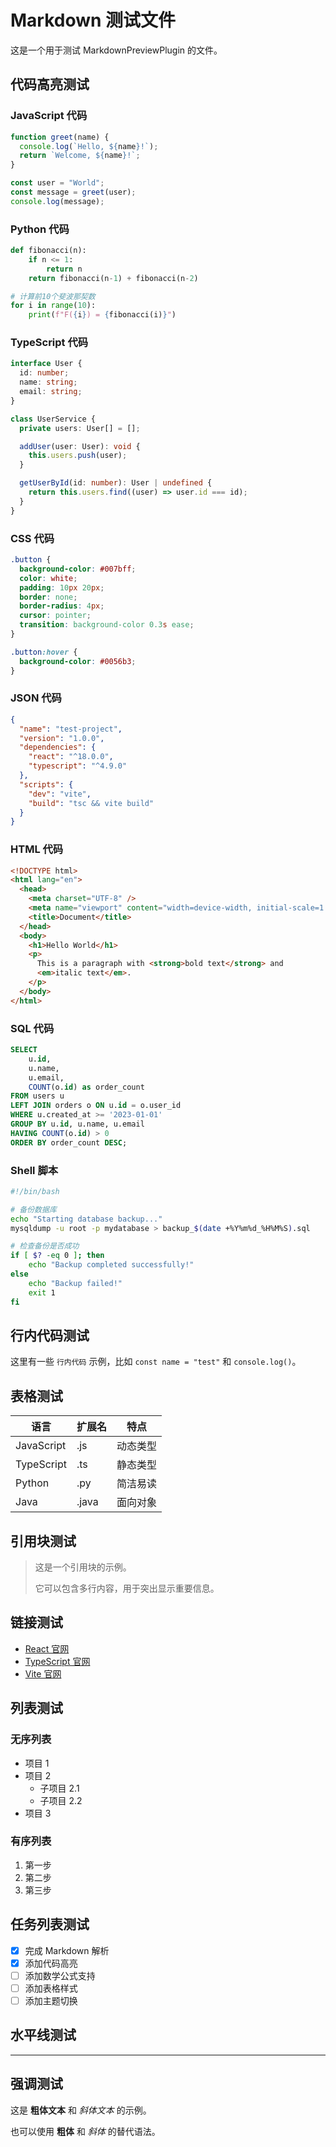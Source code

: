 # Markdown 测试文件

这是一个用于测试 MarkdownPreviewPlugin 的文件。

## 代码高亮测试

### JavaScript 代码

```javascript
function greet(name) {
  console.log(`Hello, ${name}!`);
  return `Welcome, ${name}!`;
}

const user = "World";
const message = greet(user);
console.log(message);
```

### Python 代码

```python
def fibonacci(n):
    if n <= 1:
        return n
    return fibonacci(n-1) + fibonacci(n-2)

# 计算前10个斐波那契数
for i in range(10):
    print(f"F({i}) = {fibonacci(i)}")
```

### TypeScript 代码

```typescript
interface User {
  id: number;
  name: string;
  email: string;
}

class UserService {
  private users: User[] = [];

  addUser(user: User): void {
    this.users.push(user);
  }

  getUserById(id: number): User | undefined {
    return this.users.find((user) => user.id === id);
  }
}
```

### CSS 代码

```css
.button {
  background-color: #007bff;
  color: white;
  padding: 10px 20px;
  border: none;
  border-radius: 4px;
  cursor: pointer;
  transition: background-color 0.3s ease;
}

.button:hover {
  background-color: #0056b3;
}
```

### JSON 代码

```json
{
  "name": "test-project",
  "version": "1.0.0",
  "dependencies": {
    "react": "^18.0.0",
    "typescript": "^4.9.0"
  },
  "scripts": {
    "dev": "vite",
    "build": "tsc && vite build"
  }
}
```

### HTML 代码

```html
<!DOCTYPE html>
<html lang="en">
  <head>
    <meta charset="UTF-8" />
    <meta name="viewport" content="width=device-width, initial-scale=1.0" />
    <title>Document</title>
  </head>
  <body>
    <h1>Hello World</h1>
    <p>
      This is a paragraph with <strong>bold text</strong> and
      <em>italic text</em>.
    </p>
  </body>
</html>
```

### SQL 代码

```sql
SELECT
    u.id,
    u.name,
    u.email,
    COUNT(o.id) as order_count
FROM users u
LEFT JOIN orders o ON u.id = o.user_id
WHERE u.created_at >= '2023-01-01'
GROUP BY u.id, u.name, u.email
HAVING COUNT(o.id) > 0
ORDER BY order_count DESC;
```

### Shell 脚本

```bash
#!/bin/bash

# 备份数据库
echo "Starting database backup..."
mysqldump -u root -p mydatabase > backup_$(date +%Y%m%d_%H%M%S).sql

# 检查备份是否成功
if [ $? -eq 0 ]; then
    echo "Backup completed successfully!"
else
    echo "Backup failed!"
    exit 1
fi
```

## 行内代码测试

这里有一些 `行内代码` 示例，比如 `const name = "test"` 和 `console.log()`。

## 表格测试

| 语言       | 扩展名 | 特点     |
| ---------- | ------ | -------- |
| JavaScript | .js    | 动态类型 |
| TypeScript | .ts    | 静态类型 |
| Python     | .py    | 简洁易读 |
| Java       | .java  | 面向对象 |

## 引用块测试

> 这是一个引用块的示例。
>
> 它可以包含多行内容，用于突出显示重要信息。

## 链接测试

- [React 官网](https://reactjs.org)
- [TypeScript 官网](https://www.typescriptlang.org)
- [Vite 官网](https://vitejs.dev)

## 列表测试

### 无序列表

- 项目 1
- 项目 2
  - 子项目 2.1
  - 子项目 2.2
- 项目 3

### 有序列表

1. 第一步
2. 第二步
3. 第三步

## 任务列表测试

- [x] 完成 Markdown 解析
- [x] 添加代码高亮
- [ ] 添加数学公式支持
- [ ] 添加表格样式
- [ ] 添加主题切换

## 水平线测试

---

## 强调测试

这是 **粗体文本** 和 _斜体文本_ 的示例。

也可以使用 **粗体** 和 _斜体_ 的替代语法。
